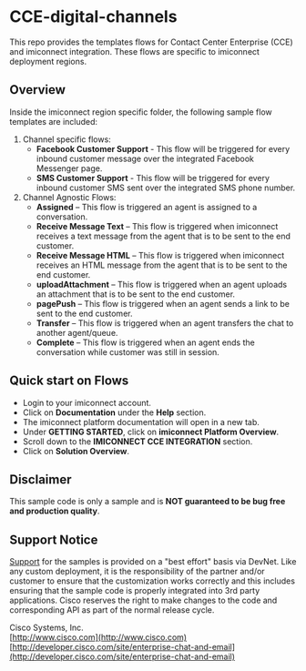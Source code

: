# CCE-digital-channels
This repo provides the templates flows for Contact Center Enterprise (CCE) and imiconnect integration. These flows are specific to imiconnect deployment regions.

## Overview
Inside the imiconnect region specific folder, the following sample flow templates are included:

1. Channel specific flows: 
   * **Facebook Customer Support** - This flow will be triggered for every inbound customer message over the integrated Facebook Messenger page.
   * **SMS Customer Support** - This flow will be triggered for every inbound customer SMS sent over the integrated SMS phone number.
2. Channel Agnostic Flows:
   * **Assigned** – This flow is triggered an agent is assigned to a conversation.
   * **Receive Message Text** – This flow is triggered when imiconnect receives a text message from the agent that is to be sent to the end customer.
   * **Receive Message HTML** – This flow is triggered when imiconnect receives an HTML message from the agent that is to be sent to the end customer.
   * **uploadAttachment** – This flow is triggered when an agent uploads an attachment that is to be sent to the end customer.
   * **pagePush** – This flow is triggered when an agent sends a link to be sent to the end customer.
   * **Transfer** – This flow is triggered when an agent transfers the chat to another agent/queue.
   * **Complete** – This flow is triggered when an agent ends the conversation while customer was still in session.

## Quick start on Flows
* Login to your imiconnect account.
* Click on **Documentation** under the **Help** section.
* The imiconnect platform documentation will open in a new tab.
* Under **GETTING STARTED**, click on **imiconnect Platform Overview**.
* Scroll down to the **IMICONNECT CCE INTEGRATION** section.
* Click on **Solution Overview**.

## Disclaimer
This sample code is only a sample and is **NOT guaranteed to be bug free and production quality**.

## Support Notice
[Support](https://developer.cisco.com/site/support) for the samples is provided on a "best effort" basis via DevNet. Like any custom deployment, it is the responsibility of the partner and/or customer to ensure that the customization works correctly and this includes ensuring that the sample code is properly integrated into 3rd party applications. Cisco reserves the right to make changes to the code and corresponding API as part of the normal release cycle.

Cisco Systems, Inc.<br>
[http://www.cisco.com](http://www.cisco.com)<br>
[http://developer.cisco.com/site/enterprise-chat-and-email](http://developer.cisco.com/site/enterprise-chat-and-email)
